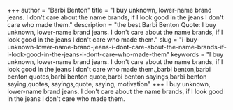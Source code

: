 +++
author = "Barbi Benton"
title = "I buy unknown, lower-name brand jeans. I don't care about the name brands, if I look good in the jeans I don't care who made them."
description = "the best Barbi Benton Quote: I buy unknown, lower-name brand jeans. I don't care about the name brands, if I look good in the jeans I don't care who made them."
slug = "i-buy-unknown-lower-name-brand-jeans-i-dont-care-about-the-name-brands-if-i-look-good-in-the-jeans-i-dont-care-who-made-them"
keywords = "I buy unknown, lower-name brand jeans. I don't care about the name brands, if I look good in the jeans I don't care who made them.,barbi benton,barbi benton quotes,barbi benton quote,barbi benton sayings,barbi benton saying,quotes, sayings,quote, saying, motivation"
+++
I buy unknown, lower-name brand jeans. I don't care about the name brands, if I look good in the jeans I don't care who made them.

